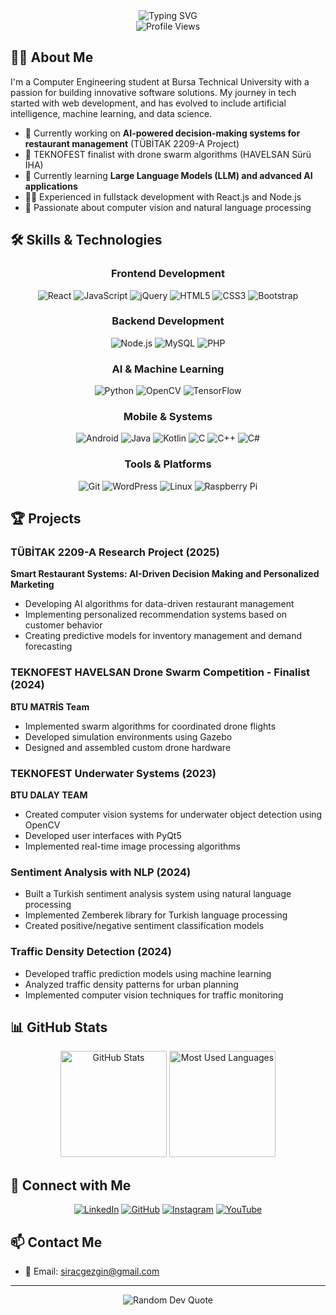 <div align="center">
  <img src="https://readme-typing-svg.herokuapp.com?font=Fira+Code&pause=1000&color=0969DA&center=true&vCenter=true&random=false&width=600&lines=Computer+Engineering+Student;Fullstack+Developer;Machine+Learning+Enthusiast;TEKNOFEST+Finalist;AI+%26+LLM+Researcher" alt="Typing SVG" />
  <br/>
  <img src="https://komarev.com/ghpvc/?username=siracgezgin&label=Profile%20views&color=0e75b6&style=flat" alt="Profile Views" />
</div>

## 👨‍💻 About Me

I'm a Computer Engineering student at Bursa Technical University with a passion for building innovative software solutions. My journey in tech started with web development, and has evolved to include artificial intelligence, machine learning, and data science.

- 🔭 Currently working on **AI-powered decision-making systems for restaurant management** (TÜBİTAK 2209-A Project)
- 🚀 TEKNOFEST finalist with drone swarm algorithms (HAVELSAN Sürü İHA)
- 🌱 Currently learning **Large Language Models (LLM) and advanced AI applications**
- 👨‍💻 Experienced in fullstack development with React.js and Node.js
- 🤖 Passionate about computer vision and natural language processing

## 🛠️ Skills & Technologies

<div align="center">
  
### Frontend Development
![React](https://img.shields.io/badge/React-20232A?style=for-the-badge&logo=react&logoColor=61DAFB)
![JavaScript](https://img.shields.io/badge/JavaScript-F7DF1E?style=for-the-badge&logo=javascript&logoColor=black)
![jQuery](https://img.shields.io/badge/jQuery-0769AD?style=for-the-badge&logo=jquery&logoColor=white)
![HTML5](https://img.shields.io/badge/HTML5-E34F26?style=for-the-badge&logo=html5&logoColor=white)
![CSS3](https://img.shields.io/badge/CSS3-1572B6?style=for-the-badge&logo=css3&logoColor=white)
![Bootstrap](https://img.shields.io/badge/Bootstrap-563D7C?style=for-the-badge&logo=bootstrap&logoColor=white)

### Backend Development
![Node.js](https://img.shields.io/badge/Node.js-339933?style=for-the-badge&logo=nodedotjs&logoColor=white)
![MySQL](https://img.shields.io/badge/MySQL-4479A1?style=for-the-badge&logo=mysql&logoColor=white)
![PHP](https://img.shields.io/badge/PHP-777BB4?style=for-the-badge&logo=php&logoColor=white)

### AI & Machine Learning
![Python](https://img.shields.io/badge/Python-3776AB?style=for-the-badge&logo=python&logoColor=white)
![OpenCV](https://img.shields.io/badge/OpenCV-5C3EE8?style=for-the-badge&logo=opencv&logoColor=white)
![TensorFlow](https://img.shields.io/badge/TensorFlow-FF6F00?style=for-the-badge&logo=tensorflow&logoColor=white)

### Mobile & Systems
![Android](https://img.shields.io/badge/Android-3DDC84?style=for-the-badge&logo=android&logoColor=white)
![Java](https://img.shields.io/badge/Java-ED8B00?style=for-the-badge&logo=openjdk&logoColor=white)
![Kotlin](https://img.shields.io/badge/Kotlin-0095D5?style=for-the-badge&logo=kotlin&logoColor=white)
![C](https://img.shields.io/badge/C-00599C?style=for-the-badge&logo=c&logoColor=white)
![C++](https://img.shields.io/badge/C++-00599C?style=for-the-badge&logo=cplusplus&logoColor=white)
![C#](https://img.shields.io/badge/C%23-239120?style=for-the-badge&logo=c-sharp&logoColor=white)

### Tools & Platforms
![Git](https://img.shields.io/badge/Git-F05032?style=for-the-badge&logo=git&logoColor=white)
![WordPress](https://img.shields.io/badge/WordPress-21759B?style=for-the-badge&logo=wordpress&logoColor=white)
![Linux](https://img.shields.io/badge/Linux-FCC624?style=for-the-badge&logo=linux&logoColor=black)
![Raspberry Pi](https://img.shields.io/badge/Raspberry%20Pi-A22846?style=for-the-badge&logo=Raspberry%20Pi&logoColor=white)

</div>

## 🏆 Projects

### TÜBİTAK 2209-A Research Project (2025)
**Smart Restaurant Systems: AI-Driven Decision Making and Personalized Marketing**
- Developing AI algorithms for data-driven restaurant management
- Implementing personalized recommendation systems based on customer behavior
- Creating predictive models for inventory management and demand forecasting

### TEKNOFEST HAVELSAN Drone Swarm Competition - Finalist (2024)
**BTU MATRİS Team**
- Implemented swarm algorithms for coordinated drone flights
- Developed simulation environments using Gazebo
- Designed and assembled custom drone hardware

### TEKNOFEST Underwater Systems (2023)
**BTU DALAY TEAM**
- Created computer vision systems for underwater object detection using OpenCV
- Developed user interfaces with PyQt5
- Implemented real-time image processing algorithms

### Sentiment Analysis with NLP (2024)
- Built a Turkish sentiment analysis system using natural language processing
- Implemented Zemberek library for Turkish language processing
- Created positive/negative sentiment classification models

### Traffic Density Detection (2024)
- Developed traffic prediction models using machine learning
- Analyzed traffic density patterns for urban planning
- Implemented computer vision techniques for traffic monitoring

## 📊 GitHub Stats

<div align="center">
  <img src="https://github-readme-stats.vercel.app/api?username=siracgezgin&show_icons=true&theme=tokyonight" alt="GitHub Stats" height="170" />
  <img src="https://github-readme-stats.vercel.app/api/top-langs/?username=siracgezgin&layout=compact&theme=tokyonight" alt="Most Used Languages" height="170" />
</div>

## 🤝 Connect with Me

<div align="center">
  
[![LinkedIn](https://img.shields.io/badge/LinkedIn-0077B5?style=for-the-badge&logo=linkedin&logoColor=white)](https://linkedin.com/in/siracgezgin)
[![GitHub](https://img.shields.io/badge/GitHub-100000?style=for-the-badge&logo=github&logoColor=white)](https://github.com/siracgezgin)
[![Instagram](https://img.shields.io/badge/Instagram-E4405F?style=for-the-badge&logo=instagram&logoColor=white)](https://www.instagram.com/siracgzgn/)
[![YouTube](https://img.shields.io/badge/YouTube-FF0000?style=for-the-badge&logo=youtube&logoColor=white)](https://www.youtube.com/@siracgezgin)
  
</div>

## 📫 Contact Me

- 📧 Email: siracgezgin@gmail.com


---

<div align="center">
  <img src="https://quotes-github-readme.vercel.app/api?type=horizontal&theme=tokyonight" alt="Random Dev Quote" />
</div>
